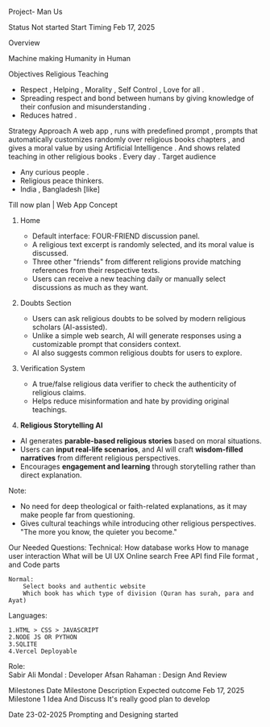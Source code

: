 Project- Man Us

Status Not started
Start Timing Feb 17, 2025 


Overview


Machine making Humanity in Human




Objectives
Religious Teaching
* Respect , Helping , Morality , Self Control ,  Love for all .
* Spreading respect and bond between humans by giving knowledge of their confusion and misunderstanding .
* Reduces hatred .




Strategy
Approach
A web app , runs with predefined prompt , prompts that automatically customizes randomly over religious books chapters , and gives a moral value by using Artificial Intelligence . And shows related teaching in other religious books . Every day .
Target audience
* Any curious people . 
* Religious peace thinkers.
* India , Bangladesh [like]



Till now plan | Web App Concept
1. Home
   * Default interface: FOUR-FRIEND discussion panel.
   * A religious text excerpt is randomly selected, and its moral value is discussed.
   * Three other "friends" from different religions provide matching references from their respective texts.
   * Users can receive a new teaching daily or manually select discussions as much as they want.
2. Doubts Section
   * Users can ask religious doubts to be solved by modern religious scholars (AI-assisted).
   * Unlike a simple web search, AI will generate responses using a customizable prompt that considers context.
   * AI also suggests common religious doubts for users to explore.
3. Verification System
   * A true/false religious data verifier to check the authenticity of religious claims.
   * Helps reduce misinformation and hate by providing original teachings.

4. **Religious Storytelling AI**  
- AI generates **parable-based religious stories** based on moral situations.  
- Users can **input real-life scenarios**, and AI will craft **wisdom-filled narratives** from different religious perspectives.  
- Encourages **engagement and learning** through storytelling rather than direct explanation.  


Note:
* No need for deep theological or faith-related explanations, as it may make people far from questioning.
* Gives cultural teachings while introducing other religious perspectives.
"The more you know, the quieter you become."



Our Needed Questions:
	Technical:
		How database works 
		How to manage user interaction
		What will be UI UX
		Online search Free API find
		File format , and Code parts

	Normal:
		Select books and authentic website 
		Which book has which type of division (Quran has surah, para and Ayat)

Languages:
	
	1.HTML > CSS > JAVASCRIPT
	2.NODE JS OR PYTHON
	3.SQLITE
	4.Vercel Deployable

Role:		
	Sabir Ali Mondal : Developer
	Afsan Rahaman : Design And Review
	


Milestones
Date
	Milestone
	Description
	Expected outcome
	Feb 17, 2025
	Milestone 1
	Idea And Discuss
	It's really good plan to develop
	
Date 23-02-2025 Prompting and Designing started
